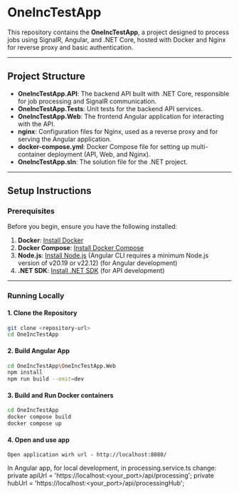 # OneIncTestApp

This repository contains the **OneIncTestApp**, a project designed to process jobs using SignalR, Angular, and .NET Core, hosted with Docker and Nginx for reverse proxy and basic authentication.

---

## **Project Structure**

- **OneIncTestApp.API**: The backend API built with .NET Core, responsible for job processing and SignalR communication.
- **OneIncTestApp.Tests**: Unit tests for the backend API services.
- **OneIncTestApp.Web**: The frontend Angular application for interacting with the API.
- **nginx**: Configuration files for Nginx, used as a reverse proxy and for serving the Angular application.
- **docker-compose.yml**: Docker Compose file for setting up multi-container deployment (API, Web, and Nginx).
- **OneIncTestApp.sln**: The solution file for the .NET project.

---

## **Setup Instructions**

### **Prerequisites**

Before you begin, ensure you have the following installed:
1. **Docker**: [Install Docker](https://www.docker.com/)
2. **Docker Compose**: [Install Docker Compose](https://docs.docker.com/compose/install/)
3. **Node.js**: [Install Node.js](https://nodejs.org/) (Angular CLI requires a minimum Node.js version of v20.19 or v22.12) (for Angular development)
4. **.NET SDK**: [Install .NET SDK](https://dotnet.microsoft.com/) (for API development)

---

### **Running Locally**

#### **1. Clone the Repository**
```bash
git clone <repository-url>
cd OneIncTestApp
```

#### **2. Build Angular App**
```bash
cd OneIncTestApp\OneIncTestApp.Web
npm install
npm run build --omit=dev
```

#### **3. Build and Run Docker containers**
```bash
cd OneIncTestApp
docker compose build
docker compose up
```

#### **4. Open and use app**
``` Open application wirh url - http://localhost:8080/ ```

In Angular app, for local development, in processing.service.ts change:
private apiUrl = 'https://localhost:<your_port>/api/processing';
private hubUrl = 'https://localhost:<your_port>/api/processingHub';
